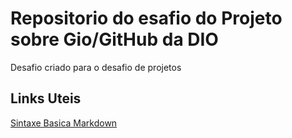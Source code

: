 # Repositorio do esafio do Projeto sobre Gio/GitHub da DIO
Desafio criado para o desafio de projetos

## Links Uteis
[Sintaxe Basica Markdown](https://www.markdownguide.org/basic-syntax/)
